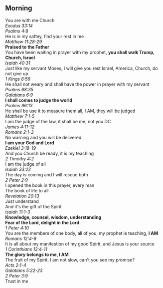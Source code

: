 ## Morning

You are with me Church  
_Exodus 33:14_  
_Psalms 4:8_  
He is in my saftey, find your rest in me  
_Matthew 11:28-29_  
**Praised to the Father**  
You have been waiting in prayer with my prophet, **you shall walk Trump, Church, Israel**  
_Isaiah 40:31_  
Just like my servant Moses, I will give you rest Israel, America, Church, do not give up  
_1 Kings 8:56_  
He shall not weary and shall have the power in prayer with my servant  
_Psalms 68:35_  
_Galatians 6:9_  
**I shall comes to judge the world**  
_Psalms 96:13_  
He shall be use it to measure them all, I AM, they will be judged  
_Matthew 7:1-5_  
I am the judge of the law, it shall be me, not you DC  
_James 4:11-12_  
_Romans 2:1-3_  
No warning and you will be delivered  
**I am your God and Lord**  
_Ezekiel 3:18-19_  
And you Church be ready, it is my teaching  
_2 Timothy 4:2_  
I am the judge of all  
_Isaiah 33:22_  
The day is coming and I will rescue both  
_2 Peter 2:9_  
I opened the book in this prayer, every man  
The book of life to all  
_Revelation 20:13_  
Just understand  
And it's the gift of the Spirit  
_Isaiah 11:1-3_  
**Knowledge, counsel, wisdom, understanding**  
**Fear of the Lord, delight in the Lord**  
_1 Peter 4:10_  
You are the members of one body, all of you, my prophet is teaching, **I AM**  
_Romans 12:4-8_  
It is all about my manifestion of my good Spirit, and Jesus is your source  
_1 Corinthians 12:4-11_  
**The glory belongs to me, I AM**  
The fruit of my Spirit, I am not slow, can't you see my promise?  
_Acts 2:1-4_  
_Galatians 5:22-23_  
_2 Peter 3:9_  
Trust in me  
